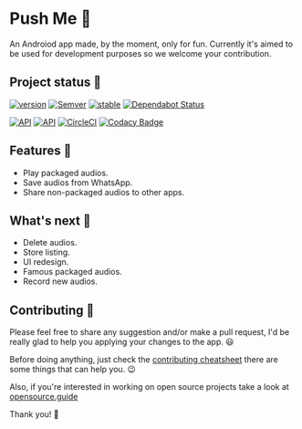 # Push Me 🔘
An Androiod app made, by the moment, only for fun. Currently it's aimed to be used for development purposes so we welcome your contribution.

## Project status 📖
[![version](https://img.shields.io/badge/version-1.1.0-brightgreen.svg)](https://github.com/barriosnahuel/push-me/releases)
[![Semver](https://img.shields.io/badge/SemVer-v2.0.0-green.svg)](http://semver.org/spec/v2.0.0.html)
[![stable](https://img.shields.io/badge/stability-experimental-green.svg)](https://nodejs.org/api/documentation.html#documentation_stability_index)
[![Dependabot Status](https://api.dependabot.com/badges/status?host=github&repo=barriosnahuel/push-me)](https://dependabot.com)

[![API](https://img.shields.io/badge/API-19%2B-brightgreen.svg?style=flat)](https://android-arsenal.com/api?level=19)
[![API](https://img.shields.io/badge/API-29-brightgreen.svg?style=flat)](https://android-arsenal.com/api?level=19)
[![CircleCI](https://circleci.com/gh/barriosnahuel/push-me.svg?style=svg)](https://circleci.com/gh/barriosnahuel/push-me)
[![Codacy Badge](https://api.codacy.com/project/badge/Grade/50c7ef07a05e47419c084c64dd460c9a)](https://www.codacy.com/app/barrios.nahuel/push-me?utm_source=github.com&amp;utm_medium=referral&amp;utm_content=barriosnahuel/push-me&amp;utm_campaign=Badge_Grade)

## Features 🏁
- Play packaged audios.
- Save audios from WhatsApp.
- Share non-packaged audios to other apps.

## What's next 📅
- Delete audios.
- Store listing.
- UI redesign.
- Famous packaged audios.
- Record new audios.

## Contributing 🙌
Please feel free to share any suggestion and/or make a pull request, I'd be really glad to help you applying your changes to the app. 😃

Before doing anything, just check the [contributing cheatsheet](CONTRIBUTING.md) there are some things that can help you. 😉

Also, if you're interested in working on open source projects take a look at [opensource.guide](https://opensource.guide/)

Thank you! 🤝
